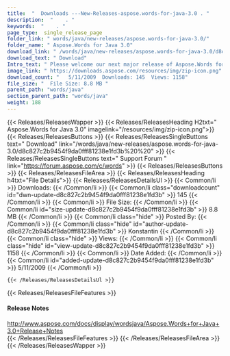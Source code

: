 ```yaml
---
title:  "  Downloads ---New-Releases-aspose.words-for-java-3.0 . " 
description:  "    . " 
keywords:  "    . " 
page_type:  single_release_page
folder_link: " words/java/new-releases/aspose.words-for-java-3.0/"
folder_name: " Aspose.Words for Java 3.0"
download_link: " /words/java/new-releases/aspose.words-for-java-3.0/d8c827c2b9454f9da0fff81238e1fd3b"
download_text: " Download"
Intro_text: " Please welcome our next major release of Aspose.Words for Java! Support for RTF ..."
image_link: " https://downloads.aspose.com/resources/img/zip-icon.png"
download_count: "   5/11/2009  Downloads: 145  Views: 1158"
file_size: "  File Size: 8.8 MB "
parent_path: "words/java"
section_parent_path: "words/java"
weight: 188 
---
```


{{< Releases/ReleasesWapper >}}
  {{< Releases/ReleasesHeading H2txt=" Aspose.Words for Java 3.0" imagelink="/resources/img/zip-icon.png">}}
  {{< Releases/ReleasesButtons >}}
    {{< Releases/ReleasesSingleButtons text=" Download" link="/words/java/new-releases/aspose.words-for-java-3.0/d8c827c2b9454f9da0fff81238e1fd3b%20%20" >}}
    {{< Releases/ReleasesSingleButtons text=" Support Forum " link="https://forum.aspose.com/c/words" >}}
  {{< Releases/ReleasesButtons >}}
  {{< Releases/ReleasesFileArea >}}
    {{< Releases/ReleasesHeading h4txt="File Details">}}
    {{< Releases/ReleasesDetailsUl >}}
            {{< Common/li  >}} Downloads: {{< /Common/li >}} 
      {{< Common/li class="downloadcount" id="dwn-update-d8c827c2b9454f9da0fff81238e1fd3b" >}} 145 {{< /Common/li >}} 
      {{< Common/li  >}} File Size: {{< /Common/li >}} 
      {{< Common/li id="size-update-d8c827c2b9454f9da0fff81238e1fd3b" >}} 8.8 MB {{< /Common/li >}} 
      {{< Common/li  class="hide" >}} Posted By: {{< /Common/li >}} 
      {{< Common/li class="hide" id="author-update-d8c827c2b9454f9da0fff81238e1fd3b" >}} Konstantin {{< /Common/li >}} 
      {{< Common/li class="hide"  >}} Views: {{< /Common/li >}} 
      {{< Common/li class="hide" id="view-update-d8c827c2b9454f9da0fff81238e1fd3b" >}} 1158 {{< /Common/li >}} 
      {{< Common/li  >}} Date Added: {{< /Common/li >}} 
      {{< Common/li id="added-update-d8c827c2b9454f9da0fff81238e1fd3b" >}} 5/11/2009 {{< /Common/li >}} 

    {{< /Releases/ReleasesDetailsUl >}}

  {{< Releases/ReleasesFileFeatures >}}
      <h4>Release Notes</h4><div><a href="http://www.aspose.com/docs/display/wordsjava/Aspose.Words+for+Java+3.0+Release+Notes">http://www.aspose.com/docs/display/wordsjava/Aspose.Words+for+Java+3.0+Release+Notes</a></div>
  {{< /Releases/ReleasesFileFeatures >}}
 {{< /Releases/ReleasesFileArea >}}
{{< /Releases/ReleasesWapper >}}


